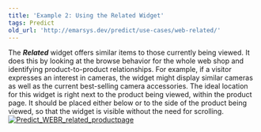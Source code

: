 ```yaml
---
title: 'Example 2: Using the Related Widget'
tags: Predict
old_url: 'http://emarsys.dev/predict/use-cases/web-related/'
---
```


The ***Related*** widget offers similar items to those currently being viewed. It does this by looking at the browse behavior for the whole web shop and identifying product-to-product relationships. For example, if a visitor expresses an interest in cameras, the widget might display similar cameras as well as the current best-selling camera accessories. The ideal location for this widget is right next to the product being viewed, within the product page. It should be placed either below or to the side of the product being viewed, so that the widget is visible without the need for scrolling. [![Predict_WEBR_related_productpage](/assets/images/Predict_WEBR_related_productpage-300x230.png)](/assets/images/Predict_WEBR_related_productpage.png)